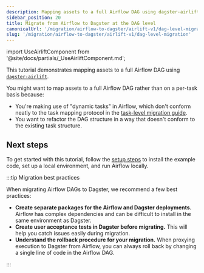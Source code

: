 ```yaml
---
description: Mapping assets to a full Airflow DAG using dagster-airlift.
sidebar_position: 20
title: Migrate from Airflow to Dagster at the DAG level
canonicalUrl: '/migration/airflow-to-dagster/airlift-v1/dag-level-migration'
slug: '/migration/airflow-to-dagster/airlift-v1/dag-level-migration'
---
```


import UseAirliftComponent from '@site/docs/partials/\_UseAirliftComponent.md';

<UseAirliftComponent />

This tutorial demonstrates mapping assets to a full Airflow DAG using [`dagster-airlift`](/api/libraries/dagster-airlift).

You might want to map assets to a full Airflow DAG rather than on a per-task basis because:

- You're making use of "dynamic tasks" in Airflow, which don't conform neatly to the task mapping protocol in the [task-level migration guide](/migration/airflow-to-dagster/airlift-v1/task-level-migration).
- You want to refactor the DAG structure in a way that doesn't conform to the existing task structure.

## Next steps

To get started with this tutorial, follow the [setup steps](/migration/airflow-to-dagster/airlift-v1/dag-level-migration/setup) to install the example code, set up a local environment, and run Airflow locally.

:::tip Migration best practices

When migrating Airflow DAGs to Dagster, we recommend a few best practices:

- **Create separate packages for the Airflow and Dagster deployments.** Airflow has complex dependencies and can be difficult to install in the same environment as Dagster.
- **Create user acceptance tests in Dagster before migrating.** This will help you catch issues easily during migration.
- **Understand the rollback procedure for your migration.** When proxying execution to Dagster from Airflow, you can always roll back by changing a single line of code in the Airflow DAG.

:::
